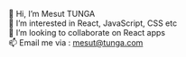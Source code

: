 👋 Hi, I’m Mesut TUNGA<br>
👀 I’m interested in React, JavaScript, CSS etc<br>
💞️ I’m looking to collaborate on React apps<br>
📫 Email me via : mesut@tunga.com<br>

